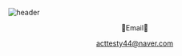 ![header](https://capsule-render.vercel.app/api?type=waving&color=timeAuto&height=200&section=header&text=Welcome&fontSize=40)

<div align="center">
    📧Email📧

  
  acttesty44@naver.com
 </div>

